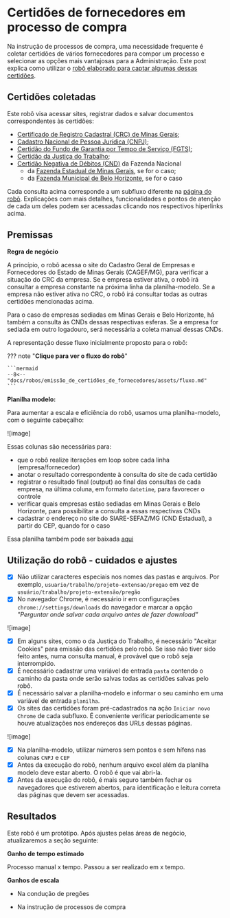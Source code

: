 # Certidões de fornecedores em processo de compra

Na instrução de processos de compra, uma necessidade frequente é coletar certidões de vários fornecedores para compor um processo e selecionar as opções mais vantajosas para a Administração. Este post explica como utilizar o [robô elaborado para captar algumas dessas certidões]().  


## Certidões coletadas

Este robô visa acessar sites, registrar dados e salvar documentos correspondentes às certidões:

- [Certificado de Registro Cadastral (CRC) de Minas Gerais]();
- [Cadastro Nacional de Pessoa Jurídica (CNPJ)]();
- [Certidão do Fundo de Garantia por Tempo de Serviço (FGTS)]();
- [Certidão da Justiça do Trabalho]();
- [Certidão Negativa de Débitos (CND)]() da Fazenda Nacional
  - da [Fazenda Estadual de Minas Gerais](), se for o caso;
  - da [Fazenda Municipal de Belo Horizonte](), se for o caso

Cada consulta acima corresponde a um subfluxo diferente na [página do robô](). Explicações com mais detalhes, funcionalidades e pontos de atenção de cada um deles podem ser acessadas clicando nos respectivos hiperlinks acima. 

## Premissas

**Regra de negócio**

A princípio, o robô acessa o site do Cadastro Geral de Empresas e Fornecedores do Estado de Minas Gerais (CAGEF/MG), para verificar a situação do CRC da empresa. Se e empresa estiver ativa, o robô irá consultar a empresa constante na próxima linha da planilha-modelo. Se a empresa não estiver ativa no CRC, o robô irá consultar todas as outras certidões mencionadas acima.

Para o caso de empresas sediadas em Minas Gerais e Belo Horizonte, há também a consulta às CNDs dessas respectivas esferas. Se a empresa for sediada em outro logadouro, será necessária a coleta manual dessas CNDs.  

A representação desse fluxo inicialmente proposto para o robô:

??? note "**Clique para ver o fluxo do robô**"

    ```mermaid
    --8<-- "docs/robos/emissão_de_certidões_de_fornecedores/assets/fluxo.md"
    ```

**Planilha modelo:**

Para aumentar a escala e eficiência do robô, usamos uma planilha-modelo, com o seguinte cabeçalho:

![image]

Essas colunas são necessárias para:

- que o robô realize iterações em loop sobre cada linha (empresa/fornecedor)
- anotar o resultado correspondente à consulta do site de cada certidão
- registrar o resultado final (output) ao final das consultas de cada empresa, na última coluna, em formato `datetime`, para favorecer o controle 
- verificar quais empresas estão sediadas em Minas Gerais e Belo Horizonte, para possibilitar a consulta a essas respectivas CNDs
- cadastrar o endereço no site do SIARE-SEFAZ/MG (CND Estadual), a partir do CEP, quando for o caso

Essa planilha também pode ser baixada [aqui]()  

## Utilização do robô - cuidados e ajustes

- [x] Não utilizar caracteres especiais nos nomes das pastas e arquivos. Por exemplo, `usuario/trabalho/projeto-extensao/pregao` em vez de `usuário/trabalho/projeto-extensão/pregão`
- [x] No navegador Chrome, é necessário ir em configurações `chrome://settings/downloads` do navegador e marcar a opção _"Perguntar onde salvar cada arquivo antes de fazer download"_

![image]

- [x] Em alguns sites, como o da Justiça do Trabalho, é necessário "Aceitar Cookies" para emissão das certidões pelo robô. Se isso não tiver sido feito antes, numa consulta manual, é provável que o robô seja interrompido.
- [x] É necessário cadastrar uma variável de entrada `pasta` contendo o caminho da pasta onde serão salvas todas as certidões salvas pelo robô.
- [x] É necessário salvar a planilha-modelo e informar o seu caminho em uma variável de entrada `planilha`.
- [x] Os sites das certidões foram pré-cadastrados na ação  `Iniciar novo Chrome` de cada subfluxo. É conveniente verificar periodicamente se houve atualizações nos endereços das URLs dessas páginas.
      
![image]

- [x] Na planilha-modelo, utilizar números sem pontos e sem hífens nas colunas `CNPJ` e `CEP`
- [x] Antes da execução do robô, nenhum arquivo excel além da planilha modelo deve estar aberto. O robô é que vai abri-la.
- [x] Antes da execução do robô, é mais seguro também fechar os navegadores que estiverem abertos, para identificação e leitura correta das páginas que devem ser acessadas.  

## Resultados

Este robô é um protótipo. Após ajustes pelas áreas de negócio, atualizaremos a seção seguinte:

**Ganho de tempo estimado**

Processo manual x tempo. Passou a ser realizado em x tempo.

**Ganhos de escala**

- Na condução de pregões

- Na instrução de processos de compra
